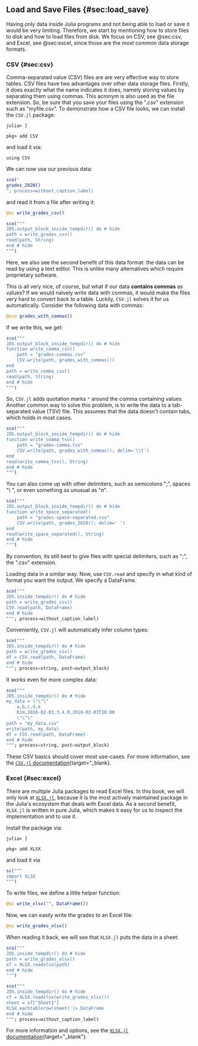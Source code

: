 ## Load and Save Files {#sec:load_save}

Having only data inside Julia programs and not being able to load or save it would be very limiting.
Therefore, we start by mentioning how to store files to disk and how to load files from disk.
We focus on CSV, see @sec:csv, and Excel, see @sec:excel, since those are the most common data storage formats.

### CSV {#sec:csv}

Comma-separated value (CSV) files are are very effective way to store tables.
CSV files have two advantages over other data storage files.
Firstly, it does exactly what the name indicates it does, namely storing values by separating them using commas.
This acronym is also used as the file extension.
So, be sure that you save your files using the ".csv" extension such as "myfile.csv".
To demonstrate how a CSV file looks, we can install the `CSV.jl` package:

```
julia> ]

pkg> add CSV
```

and load it via:

```
using CSV
```

We can now use our previous data:

```jl
sco("
grades_2020()
"; process=without_caption_label)
```

and read it from a file after writing it:

```jl
@sc write_grades_csv()
```

```jl
sco("""
JDS.output_block_inside_tempdir() do # hide
path = write_grades_csv()
read(path, String)
end # hide
""")
```

Here, we also see the second benefit of this data format:
the data can be read by using a text editor.
This is unlike many alternatives which require proprietary software.

This is all very nice, of course, but what if our data **contains commas** as values?
If we would naively write data with commas, it would make the files very hard to convert back to a table.
Luckily, `CSV.jl` solves it for us automatically.
Consider the following data with commas:

```jl
@sco grades_with_commas()
```

If we write this, we get:

```jl
sco("""
JDS.output_block_inside_tempdir() do # hide
function write_comma_csv()
    path = "grades-commas.csv"
    CSV.write(path, grades_with_commas())
end
path = write_comma_csv()
read(path, String)
end # hide
""")
```

So, `CSV.jl` adds quotation marks `"` around the comma containing values.
Another common way to solve this problem, is to write the data to a tab-separated value (TSV) file.
This assumes that the data doesn't contain tabs, which holds in most cases.

```jl
sco("""
JDS.output_block_inside_tempdir() do # hide
function write_comma_tsv()
    path = "grades-comma.tsv"
    CSV.write(path, grades_with_commas(); delim='\\t')
end
read(write_comma_tsv(), String)
end # hide
""")
```

You can also come up with other delimiters, such as semicolons ";", spaces "\ ", or even something as unusual as "π".

```jl
sco("""
JDS.output_block_inside_tempdir() do # hide
function write_space_separated()
    path = "grades-space-separated.csv"
    CSV.write(path, grades_2020(); delim=' ')
end
read(write_space_separated(), String)
end # hide
""")
```

By convention, its still best to give files with special delimiters, such as ";", the ".csv" extension.

Loading data in a similar way.
Now, use `CSV.read` and specify in what kind of format you want the output.
We specify a DataFrame.

```jl
sco("""
JDS.inside_tempdir() do # hide
path = write_grades_csv()
CSV.read(path, DataFrame)
end # hide
"""; process=without_caption_label)
```

Conveniently, `CSV.jl` will automatically infer column types:

```jl
sco("""
JDS.inside_tempdir() do # hide
path = write_grades_csv()
df = CSV.read(path, DataFrame)
end # hide
"""; process=string, post=output_block)
```

It works even for more complex data:

```jl
sco("""
JDS.inside_tempdir() do # hide
my_data = \"\"\"
    a,b,c,d,e
    Kim,2018-02-03,3,4.0,2018-02-03T10:00
    \"\"\"
path = "my_data.csv"
write(path, my_data)
df = CSV.read(path, DataFrame)
end # hide
"""; process=string, post=output_block)
```

These CSV basics should cover most use-cases.
For more information, see the [`CSV.jl` documentation](https://csv.juliadata.org/stable){target="_blank}.

### Excel {#sec:excel}

There are multiple Julia packages to read Excel files.
In this book, we will only look at [`XLSX.jl`](https://github.com/felipenoris/XLSX.jl), because it is the most actively maintained package in the Julia's ecosystem that deals with Excel data.
As a second benefit, `XLSX.jl` is written in pure Julia, which makes it easy for us to inspect the implementation and to use it.

Install the package via:

```
julia> ]

pkg> add XLSX
```

and load it via

```jl
sc("""
import XLSX
""")
```

To write files, we define a little helper function:

```jl
@sc write_xlsx("", DataFrame())
```

Now, we can easily write the grades to an Excel file:

```jl
@sc write_grades_xlsx()
```

When reading it back, we will see that `XLSX.jl` puts the data in a sheet:

```jl
sco("""
JDS.inside_tempdir() do # hide
path = write_grades_xlsx()
xf = XLSX.readxlsx(path)
end # hide
""")
```

```jl
sco("""
JDS.inside_tempdir() do # hide
xf = XLSX.readxlsx(write_grades_xlsx())
sheet = xf["Sheet1"]
XLSX.eachtablerow(sheet) |> DataFrame
end # hide
"""; process=without_caption_label)
```

For more information and options, see the [`XLSX.jl` documentation](https://felipenoris.github.io/XLSX.jl/stable/){target="_blank"}.
